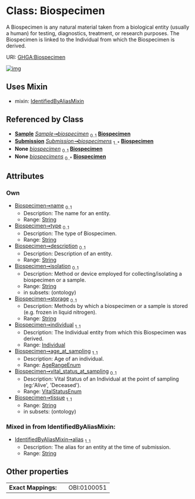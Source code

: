 
# Class: Biospecimen


A Biospecimen is any natural material taken from a biological entity (usually a human) for testing, diagnostics, treatment, or research purposes. The Biospecimen is linked to the Individual from which the Biospecimen is derived.

URI: [GHGA:Biospecimen](https://w3id.org/GHGA/Biospecimen)


[![img](https://yuml.me/diagram/nofunky;dir:TB/class/[Submission],[Sample],[Individual],[IdentifiedByAliasMixin],[Individual]<individual%201..1-%20[Biospecimen&#124;name:string%20%3F;type:string%20%3F;description:string%20%3F;age_at_sampling:AgeRangeEnum;vital_status_at_sampling:VitalStatusEnum%20%3F;tissue:string;isolation:string%20%3F;storage:StorageEnum%20%3F;alias:string],[Sample]-%20biospecimen%200..1>[Biospecimen],[Submission]++-%20biospecimens%201..*>[Biospecimen],[Sample]-%20biospecimen(i)%200..1>[Biospecimen],[Submission]-%20biospecimens(i)%200..*>[Biospecimen],[Biospecimen]uses%20-.->[IdentifiedByAliasMixin])](https://yuml.me/diagram/nofunky;dir:TB/class/[Submission],[Sample],[Individual],[IdentifiedByAliasMixin],[Individual]<individual%201..1-%20[Biospecimen&#124;name:string%20%3F;type:string%20%3F;description:string%20%3F;age_at_sampling:AgeRangeEnum;vital_status_at_sampling:VitalStatusEnum%20%3F;tissue:string;isolation:string%20%3F;storage:StorageEnum%20%3F;alias:string],[Sample]-%20biospecimen%200..1>[Biospecimen],[Submission]++-%20biospecimens%201..*>[Biospecimen],[Sample]-%20biospecimen(i)%200..1>[Biospecimen],[Submission]-%20biospecimens(i)%200..*>[Biospecimen],[Biospecimen]uses%20-.->[IdentifiedByAliasMixin])

## Uses Mixin

 *  mixin: [IdentifiedByAliasMixin](IdentifiedByAliasMixin.md)

## Referenced by Class

 *  **[Sample](Sample.md)** *[Sample➞biospecimen](Sample_biospecimen.md)*  <sub>0..1</sub>  **[Biospecimen](Biospecimen.md)**
 *  **[Submission](Submission.md)** *[Submission➞biospecimens](Submission_biospecimens.md)*  <sub>1..\*</sub>  **[Biospecimen](Biospecimen.md)**
 *  **None** *[biospecimen](biospecimen.md)*  <sub>0..1</sub>  **[Biospecimen](Biospecimen.md)**
 *  **None** *[biospecimens](biospecimens.md)*  <sub>0..\*</sub>  **[Biospecimen](Biospecimen.md)**

## Attributes


### Own

 * [Biospecimen➞name](Biospecimen_name.md)  <sub>0..1</sub>
     * Description: The name for an entity.
     * Range: [String](types/String.md)
 * [Biospecimen➞type](Biospecimen_type.md)  <sub>0..1</sub>
     * Description: The type of Biospecimen.
     * Range: [String](types/String.md)
 * [Biospecimen➞description](Biospecimen_description.md)  <sub>0..1</sub>
     * Description: Description of an entity.
     * Range: [String](types/String.md)
 * [Biospecimen➞isolation](Biospecimen_isolation.md)  <sub>0..1</sub>
     * Description: Method or device employed for collecting/isolating a biospecimen or a sample.
     * Range: [String](types/String.md)
     * in subsets: (ontology)
 * [Biospecimen➞storage](Biospecimen_storage.md)  <sub>0..1</sub>
     * Description: Methods by which a biospecimen or a sample is stored (e.g. frozen in liquid nitrogen).
     * Range: [String](types/String.md)
 * [Biospecimen➞individual](Biospecimen_individual.md)  <sub>1..1</sub>
     * Description: The Individual entity from which this Biospecimen was derived.
     * Range: [Individual](Individual.md)
 * [Biospecimen➞age_at_sampling](Biospecimen_age_at_sampling.md)  <sub>1..1</sub>
     * Description: Age of an individual.
     * Range: [AgeRangeEnum](AgeRangeEnum.md)
 * [Biospecimen➞vital_status_at_sampling](Biospecimen_vital_status_at_sampling.md)  <sub>0..1</sub>
     * Description: Vital Status of an Individual at the point of sampling (eg:'Alive', 'Deceased').
     * Range: [VitalStatusEnum](VitalStatusEnum.md)
 * [Biospecimen➞tissue](Biospecimen_tissue.md)  <sub>1..1</sub>
     * Range: [String](types/String.md)
     * in subsets: (ontology)

### Mixed in from IdentifiedByAliasMixin:

 * [IdentifiedByAliasMixin➞alias](IdentifiedByAliasMixin_alias.md)  <sub>1..1</sub>
     * Description: The alias for an entity at the time of submission.
     * Range: [String](types/String.md)

## Other properties

|                     |     |             |
| ------------------- | --- | ----------- |
| **Exact Mappings:** |     | OBI:0100051 |

